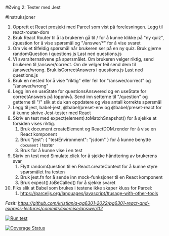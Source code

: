 #Øving 2: Tester med Jest

#Instruksjoner
1. Opprett et React prosjekt med Parcel som vist på forelesningen. Legg til react-router-dom
2. Bruk React Router til å la brukeren gå til / for å kunne klikke på "ny quiz", /question for å vise spørsmål og "/answer/*" for å vise svaret
3. Om vis et tilfeldig spørsmål når brukeren ser på en ny quiz. Bruk gjerne randomQuestion i questions.js Last ned questions.js
4. Vi svaralternativene på spørsmålet. Om brukeren velger riktig, send brukeren til /answer/correct. Om de velger feil send dem til /answer/wrong. Bruk isCorrectAnswers i questions.js Last ned questions.js
5. Bruk en nested <Routes> for å vise "riktig" eller feil for "/answer/correct" og "/answer/wrong"
6. Legg inn en useState for questionsAnswered og en useState for correctAnswers på toppnivå. Send inn setterne til "/question" og getterne til "/" slik at du kan oppdatere og vise antall korrekte spørsmål
7. Legg til jest, babel-jest, @babel/preset-env og @babel/preset-react for å kunne skrive Jest-tester med React
8. Skriv en test med expect(element).toMatchSnapshot() for å sjekke at forsiden vises riktig.
   1. Bruk document.createElement og ReactDOM.render for å vise en React komponent
   2. Bruk "jest": { "testEnvironment": "jsdom" } for å kunne benytte `document` i tester
   3. Bruk <MemoryRouter> for å kunne vise <Link> i en test
9. Skriv en test med Simulate.click for å sjekke håndtering av brukerens svar
   1. Flytt randomQuestion til en React.createContext for å kunne styre spørsmålet fra testen
   2. Bruk jest.fn for å sende inn mock-funksjoner til en React komponent
   3. Bruk expect(<mock>).toBeCalled() for å sjekke svaret
10. Fiks slik at Babel som brukes i testene ikke skaper kluss for Parcel:
    1. https://parceljs.org/languages/javascript/#usage-with-other-tools

_Fasit: https://github.com/kristiania-pg6301-2022/pg6301-react-and-express-lectures/commits/exercise/answer/02_

[![Run test](https://github.com/oyvindeikevalaker/PG6301-ovinger/actions/workflows/test.yml/badge.svg)](https://github.com/oyvindeikevalaker/PG6301-ovinger/actions/workflows/test.yml)

[![Coverage Status](https://coveralls.io/repos/github/oyvindeikevalaker/PG6301-ovinger/badge.svg?branch=ovelse/answer/03)](https://coveralls.io/github/oyvindeikevalaker/PG6301-ovinger?branch=ovelse/answer/03)
